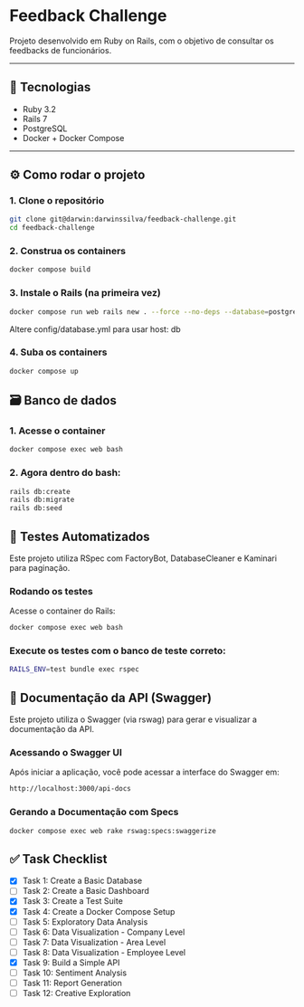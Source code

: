 # Feedback Challenge

Projeto desenvolvido em Ruby on Rails, com o objetivo de consultar os feedbacks de funcionários.

---

## 🚀 Tecnologias

- Ruby 3.2
- Rails 7
- PostgreSQL
- Docker + Docker Compose

---

## ⚙️ Como rodar o projeto

### 1. Clone o repositório

```bash
git clone git@darwin:darwinssilva/feedback-challenge.git
cd feedback-challenge
```

### 2. Construa os containers

```bash
docker compose build
```

### 3. Instale o Rails (na primeira vez)
```bash
docker compose run web rails new . --force --no-deps --database=postgresql
```
Altere config/database.yml para usar host: db

### 4. Suba os containers

```bash
docker compose up
```

## 🗃️ Banco de dados

### 1. Acesse o container

```bash
docker compose exec web bash
```

### 2. Agora dentro do bash:

```bash
rails db:create
rails db:migrate
rails db:seed
```

## 🧪 Testes Automatizados

Este projeto utiliza RSpec com FactoryBot, DatabaseCleaner e Kaminari para paginação.

### Rodando os testes
Acesse o container do Rails:

```bash
docker compose exec web bash
```

### Execute os testes com o banco de teste correto:

```bash
RAILS_ENV=test bundle exec rspec
```

## 📘 Documentação da API (Swagger)

Este projeto utiliza o Swagger (via rswag) para gerar e visualizar a documentação da API.

### Acessando o Swagger UI
Após iniciar a aplicação, você pode acessar a interface do Swagger em:


```bash
http://localhost:3000/api-docs
```

### Gerando a Documentação com Specs

```bash
docker compose exec web rake rswag:specs:swaggerize
```

## ✅ Task Checklist

- [x] Task 1: Create a Basic Database
- [ ] Task 2: Create a Basic Dashboard
- [x] Task 3: Create a Test Suite
- [x] Task 4: Create a Docker Compose Setup
- [ ] Task 5: Exploratory Data Analysis
- [ ] Task 6: Data Visualization - Company Level
- [ ] Task 7: Data Visualization - Area Level
- [ ] Task 8: Data Visualization - Employee Level
- [x] Task 9: Build a Simple API
- [ ] Task 10: Sentiment Analysis
- [ ] Task 11: Report Generation
- [ ] Task 12: Creative Exploration
